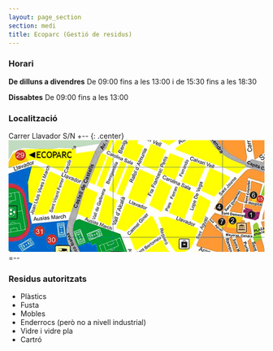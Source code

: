 ```yaml
---
layout: page_section
section: medi
title: Ecoparc (Gestió de residus)
---
```

### Horari
**De dilluns a divendres**
De 09:00 fins a les 13:00 i de 15:30 fins a les 18:30

**Dissabtes**
De 09:00 fins a les 13:00

### Localització
Carrer Llavador S/N
+-- {: .center}
![Localització Ecoparc](/images/medi/ecoparc.jpg)
=--

### Residus autoritzats
* Plàstics
* Fusta
* Mobles
* Enderrocs (però no a nivell industrial)
* Vidre i vidre pla
* Cartró